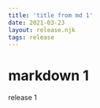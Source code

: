 ```yaml
---
title: 'title from md 1'
date: 2021-03-23
layout: release.njk
tags: release
---
```


# markdown 1

release 1
